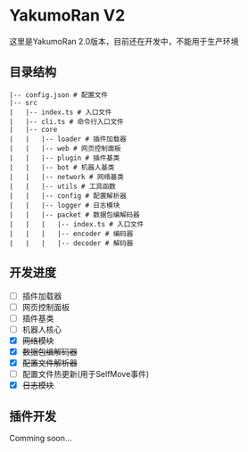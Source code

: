 # YakumoRan V2
这里是YakumoRan 2.0版本，目前还在开发中，不能用于生产环境

## 目录结构
```
|-- config.json # 配置文件
|-- src
|   |-- index.ts # 入口文件
|   |-- cli.ts # 命令行入口文件
|   |-- core
|   |   |-- loader # 插件加载器
|   |   |-- web # 网页控制面板
|   |   |-- plugin # 插件基类
|   |   |-- bot # 机器人基类
|   |   |-- network # 网络基类
|   |   |-- utils # 工具函数
|   |   |-- config # 配置解析器
|   |   |-- logger # 日志模块
|   |   |-- packet # 数据包编解码器
|   |   |   |-- index.ts # 入口文件
|   |   |   |-- encoder # 编码器
|   |   |   |-- decoder # 解码器
```

## 开发进度
- [ ] 插件加载器
- [ ] 网页控制面板
- [ ] 插件基类
- [ ] 机器人核心
- [x] ~~网络模块~~
- [x] ~~数据包编解码器~~
- [x] ~~配置文件解析器~~
- [ ] 配置文件热更新(用于SelfMove事件)
- [x] ~~日志模块~~

## 插件开发
Comming soon...
